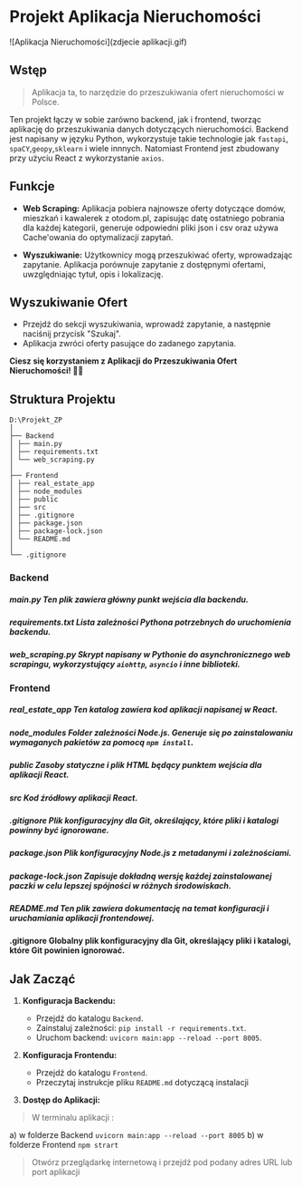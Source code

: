 # Projekt Aplikacja Nieruchomości

![Aplikacja Nieruchomości](zdjecie aplikacji.gif)
## Wstęp

>Aplikacja ta, to narzędzie do przeszukiwania 
>ofert nieruchomości w Polsce.

Ten projekt łączy w sobie zarówno backend, jak i frontend, 
tworząc aplikację do przeszukiwania danych dotyczących nieruchomości. Backend jest napisany w języku Python, wykorzystuje takie technologie jak `fastapi`, `spaCY`,`geopy`,`sklearn`  i wiele innnych. 
Natomiast Frontend jest zbudowany przy użyciu React z wykorzystanie `axios`.

## Funkcje

-   **Web Scraping:** Aplikacja pobiera najnowsze oferty dotyczące domów, mieszkań i kawalerek z otodom.pl, zapisując datę ostatniego pobrania dla każdej kategorii, generuje odpowiedni pliki json i csv oraz używa Cache'owania do optymalizacji zapytań.
    
-   **Wyszukiwanie:** Użytkownicy mogą przeszukiwać oferty, wprowadzając zapytanie. Aplikacja porównuje zapytanie z dostępnymi ofertami, uwzględniając tytuł, opis i lokalizację.

## Wyszukiwanie Ofert

-   Przejdź do sekcji wyszukiwania, wprowadź zapytanie, a następnie naciśnij przycisk "Szukaj".
-   Aplikacja zwróci oferty pasujące do zadanego zapytania.

**Ciesz się korzystaniem z 
Aplikacji do Przeszukiwania Ofert Nieruchomości! 🏡✨**

## Struktura Projektu

    D:\Projekt_ZP 
    │ 
    ├── Backend 
    │ ├── main.py 
    │ ├── requirements.txt 
    │ └── web_scraping.py 
    │ 
    ├── Frontend 
    │ ├── real_estate_app 
    │ ├── node_modules 
    │ ├── public 
    │ ├── src 
    │ ├── .gitignore 
    │ ├── package.json 
    │ ├── package-lock.json 
    │ └── README.md 
    │ 
    └── .gitignore

### Backend  
##### main.py Ten plik zawiera główny punkt wejścia dla backendu. 
#####  requirements.txt Lista zależności Pythona potrzebnych do uruchomienia backendu.  
#####  web_scraping.py Skrypt napisany w Pythonie do asynchronicznego web scrapingu, wykorzystujący `aiohttp`, `asyncio` i inne biblioteki. 
###  Frontend  
#####  real_estate_app Ten katalog zawiera kod aplikacji napisanej w React. 
#####  node_modules Folder zależności Node.js. Generuje się po zainstalowaniu wymaganych pakietów za pomocą `npm install`. 
#####  public Zasoby statyczne i plik HTML będący punktem wejścia dla aplikacji React. 
#####  src Kod źródłowy aplikacji React. 
#####  .gitignore Plik konfiguracyjny dla Git, określający, które pliki i katalogi powinny być ignorowane. 
#####  package.json Plik konfiguracyjny Node.js z metadanymi i zależnościami. 
#####  package-lock.json Zapisuje dokładną wersję każdej zainstalowanej paczki w celu lepszej spójności w różnych środowiskach. 
#####  README.md Ten plik zawiera  dokumentację na temat konfiguracji i uruchamiania aplikacji frontendowej. 
#### .gitignore Globalny plik konfiguracyjny dla Git, określający pliki i katalogi, które Git powinien ignorować.


## Jak Zacząć

1.  **Konfiguracja Backendu:**
    
    -   Przejdź do katalogu `Backend`.
    -   Zainstaluj zależności: `pip install -r requirements.txt`.
    -   Uruchom backend: `uvicorn main:app --reload --port 8005`.
2.  **Konfiguracja Frontendu:**
    
    -   Przejdź do katalogu `Frontend`.
    - Przeczytaj instrukcje pliku `README.md` dotyczącą instalacji

3.  **Dostęp do Aplikacji:**

> W terminalu aplikacji :

a) w folderze Backend `uvicorn main:app --reload --port 8005`
b) w folderze Frontend `npm strart`

> Otwórz przeglądarkę internetową i przejdź pod podany adres URL 
> lub  port aplikacji

